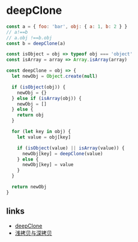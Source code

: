 # deepClone

```js
const a = { foo: 'bar', obj: { a: 1, b: 2 } }
// a!==b
// a.obj !==b.obj
const b = deepClone(a)
```

```js
const isObject = obj => typeof obj === 'object'
const isArray = array => Array.isArray(array)

const deepClone = obj => {
  let newObj = Object.create(null)

  if (isObject(obj)) {
    newObj = {}
  } else if (isArray(obj)) {
    newObj = []
  } else {
    return obj
  }

  for (let key in obj) {
    let value = obj[key]

    if (isObject(value) || isArray(value)) {
      newObj[key] = deepClone(value)
    } else {
      newObj[key] = value
    }
  }

  return newObj
}
```

## links

- [deepClone](https://www.30secondsofcode.org/js/s/deep-clone)
- [浅拷贝与深拷贝](https://juejin.im/post/5b5dcf8351882519790c9a2e#heading-9)
